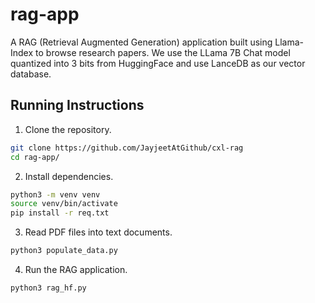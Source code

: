 # rag-app

A RAG (Retrieval Augmented Generation) application built using Llama-Index to browse research papers. We use the LLama 7B Chat model quantized into 3 bits from HuggingFace and use LanceDB as our vector database.

## Running Instructions

1. Clone the repository.
```bash
git clone https://github.com/JayjeetAtGithub/cxl-rag
cd rag-app/
```

2. Install dependencies.
```bash
python3 -m venv venv
source venv/bin/activate
pip install -r req.txt
```

3. Read PDF files into text documents.
```bash
python3 populate_data.py
```

4. Run the RAG application.
```bash
python3 rag_hf.py
```
